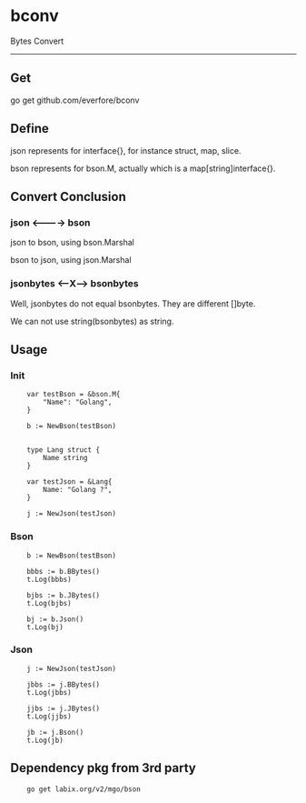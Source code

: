 # 	bconv

Bytes Convert

----------------------------------

##	Get

go get github.com/everfore/bconv

##	Define

json represents for interface{}, for instance struct, map, slice.

bson represents for bson.M, actually which is a map[string]interface{}.

## 	Convert Conclusion

###		json <----> bson

json to bson, using bson.Marshal

bson to json, using json.Marshal

###		jsonbytes <--X--> bsonbytes

Well, jsonbytes do not equal bsonbytes. They are different []byte.

We can not use string(bsonbytes) as string.

##		Usage

###		Init

		var testBson = &bson.M{
			"Name": "Golang",
		}

		b := NewBson(testBson)


		type Lang struct {
			Name string
		}

		var testJson = &Lang{
			Name: "Golang ?",
		}

		j := NewJson(testJson)


###		Bson

		b := NewBson(testBson)

		bbbs := b.BBytes()
		t.Log(bbbs)

		bjbs := b.JBytes()
		t.Log(bjbs)

		bj := b.Json()
		t.Log(bj)

###		Json

		j := NewJson(testJson)

		jbbs := j.BBytes()
		t.Log(jbbs)

		jjbs := j.JBytes()
		t.Log(jjbs)

		jb := j.Bson()
		t.Log(jb)

##		Dependency pkg from 3rd party

		go get labix.org/v2/mgo/bson